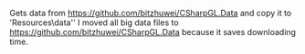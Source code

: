 ﻿Gets data from https://github.com/bitzhuwei/CSharpGL.Data and copy it to 'Resources\data\''
I moved all big data files to https://github.com/bitzhuwei/CSharpGL.Data because it saves downloading time.
